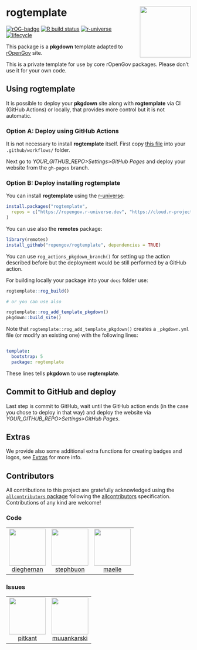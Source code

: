 
<!-- README.md is generated from README.Rmd. Please edit that file -->

# rogtemplate <a href='https://ropengov.github.io/rogtemplate/'><img src="man/figures/logo.png" align="right" height="139"/></a>

<!-- badges: start -->

[![rOG-badge](https://ropengov.github.io/rogtemplate//reference/figures/ropengov-badge.svg)](https://ropengov.org/)
[![R build
status](https://github.com/ropengov/rogtemplate/workflows/R-CMD-check/badge.svg)](https://github.com/rOpenGov/rogtemplate/actions)
[![r-universe](https://ropengov.r-universe.dev/badges/rogtemplate)](https://ropengov.r-universe.dev/rogtemplate)
[![lifecycle](https://lifecycle.r-lib.org/articles/figures/lifecycle-experimental.svg)](https://lifecycle.r-lib.org/articles/stages.html#experimental)

<!-- badges: end -->

This package is a **pkgdown** template adapted to
[rOpenGov](https://ropengov.org/) site.

This is a private template for use by core rOpenGov packages. Please
don’t use it for your own code.

## Using rogtemplate

It is possible to deploy your **pkgdown** site along with
**rogtemplate** via CI (GitHub Actions) or locally, that provides more
control but it is not automatic.

### Option A: Deploy using GitHub Actions

It is not necessary to install **rogtemplate** itself. First copy [this
file](https://github.com/rOpenGov/rogtemplate/blob/main/inst/yaml/rogtemplate-gh-pages.yaml)
into your `.github/workflows/` folder.

Next go to *YOUR_GITHUB_REPO\>Settings\>GitHub Pages* and deploy your
website from the `gh-pages` branch.

### Option B: Deploy installing rogtemplate

You can install **rogtemplate** using the
[r-universe](https://ropengov.r-universe.dev/rogtemplate):

``` r
install.packages("rogtemplate",
  repos = c("https://ropengov.r-universe.dev", "https://cloud.r-project.org")
)
```

You can use also the **remotes** package:

``` r
library(remotes)
install_github("ropengov/rogtemplate", dependencies = TRUE)
```

You can use `rog_actions_pkgdown_branch()` for setting up the action
described before but the deployment would be still performed by a GitHub
action.

For building locally your package into your `docs` folder use:

``` r
rogtemplate::rog_build()

# or you can use also

rogtemplate::rog_add_template_pkgdown()
pkgdown::build_site()
```

Note that `rogtemplate::rog_add_template_pkgdown()` creates a
`_pkgdown.yml` file (or modify an existing one) with the following
lines:

``` yaml

template:
  bootstrap: 5
  package: rogtemplate
```

These lines tells **pkgdown** to use **rogtemplate**.

## Commit to GitHub and deploy

Last step is commit to GitHub, wait until the GitHub action ends (in the
case you chose to deploy in that way) and deploy the website via
*YOUR_GITHUB_REPO\>Settings\>GitHub Pages*.

## Extras

We provide also some additional extra functions for creating badges and
logos, see
[Extras](https://ropengov.github.io/rogtemplate/reference/index.html)
for more info.

## Contributors

<!-- ALL-CONTRIBUTORS-LIST:START - Do not remove or modify this section -->
<!-- prettier-ignore-start -->
<!-- markdownlint-disable -->

All contributions to this project are gratefully acknowledged using the
[`allcontributors` package](https://github.com/ropensci/allcontributors)
following the [allcontributors](https://allcontributors.org)
specification. Contributions of any kind are welcome!

### Code

<table>
<tr>
<td align="center">
<a href="https://github.com/dieghernan">
<img src="https://avatars.githubusercontent.com/u/25656809?v=4" width="100px;" class="border border-dark rounded-circle" alt=""/>
</a><br>
<a href="https://github.com/rOpenGov/rogtemplate/commits?author=dieghernan">dieghernan</a>
</td>
<td align="center">
<a href="https://github.com/stephbuon">
<img src="https://avatars.githubusercontent.com/u/52008049?v=4" width="100px;" class="border border-dark rounded-circle" alt=""/>
</a><br>
<a href="https://github.com/rOpenGov/rogtemplate/commits?author=stephbuon">stephbuon</a>
</td>
<td align="center">
<a href="https://github.com/maelle">
<img src="https://avatars.githubusercontent.com/u/8360597?v=4" width="100px;" class="border border-dark rounded-circle" alt=""/>
</a><br>
<a href="https://github.com/rOpenGov/rogtemplate/commits?author=maelle">maelle</a>
</td>
</tr>
</table>

### Issues

<table>
<tr>
<td align="center">
<a href="https://github.com/pitkant">
<img src="https://avatars.githubusercontent.com/u/69813611?u=824c10fc689a7f3589c9640bb7edf23513a12e42&v=4" width="100px;" class="border border-dark rounded-circle" alt=""/>
</a><br>
<a href="https://github.com/rOpenGov/rogtemplate/issues?q=is%3Aissue+author%3Apitkant">pitkant</a>
</td>
<td align="center">
<a href="https://github.com/muuankarski">
<img src="https://avatars.githubusercontent.com/u/1525240?v=4" width="100px;" class="border border-dark rounded-circle" alt=""/>
</a><br>
<a href="https://github.com/rOpenGov/rogtemplate/issues?q=is%3Aissue+author%3Amuuankarski">muuankarski</a>
</td>
</tr>
</table>
<!-- markdownlint-enable -->
<!-- prettier-ignore-end -->
<!-- ALL-CONTRIBUTORS-LIST:END -->
